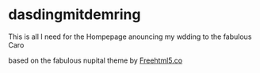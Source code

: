 # dasdingmitdemring

This is all I need for the Hompepage anouncing my wdding to the fabulous Caro

based on the fabulous nupital theme by [Freehtml5.co](http://freehtml5.co/)
